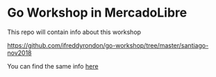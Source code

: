 # Go Workshop in MercadoLibre

This repo will contain info about this workshop

https://github.com/ifreddyrondon/go-workshop/tree/master/santiago-nov2018

You can find the same info [here](./information/README.md)